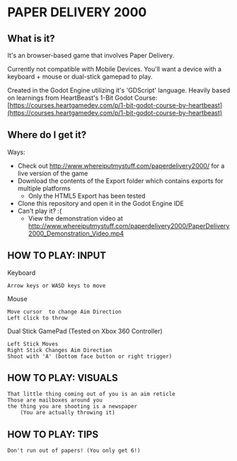 # PAPER DELIVERY 2000

## What is it?

It's an browser-based game that involves Paper Delivery.

Currently not compatible with Mobile Devices. You'll want a device with a keyboard + mouse or dual-stick gamepad to play.

Created in the Godot Engine utilizing it's 'GDScript' language. Heavily based on learnings from HeartBeast's 1-Bit Godot Course:  [https://courses.heartgamedev.com/p/1-bit-godot-course-by-heartbeast](https://courses.heartgamedev.com/p/1-bit-godot-course-by-heartbeast)

## Where do I get it?
Ways:

 - Check out http://www.whereiputmystuff.com/paperdelivery2000/ for a live version of the game
 - Download the contents of the Export folder which contains exports for multiple platforms
	 - Only the HTML5 Export has been tested
 - Clone this repository and open it in the Godot Engine IDE
 - Can't play it? :(
 	- View the demonstration video at http://www.whereiputmystuff.com/paperdelivery2000/PaperDelivery2000_Demonstration_Video.mp4

## HOW TO PLAY: INPUT

Keyboard 

	Arrow keys or WASD keys to move

Mouse

	Move cursor  to change Aim Direction
	Left click to throw
	

Dual Stick GamePad (Tested on Xbox 360 Controller)

	Left Stick Moves
	Right Stick Changes Aim Direction
	Shoot with 'A' (bottom face button or right trigger)

## HOW TO PLAY: VISUALS

	That little thing coming out of you is an aim reticle
	Those are mailboxes around you
	the thing you are shooting is a newspaper
		(You are actually throwing it)


## HOW TO PLAY: TIPS

	Don't run out of papers! (You only get 6!)

